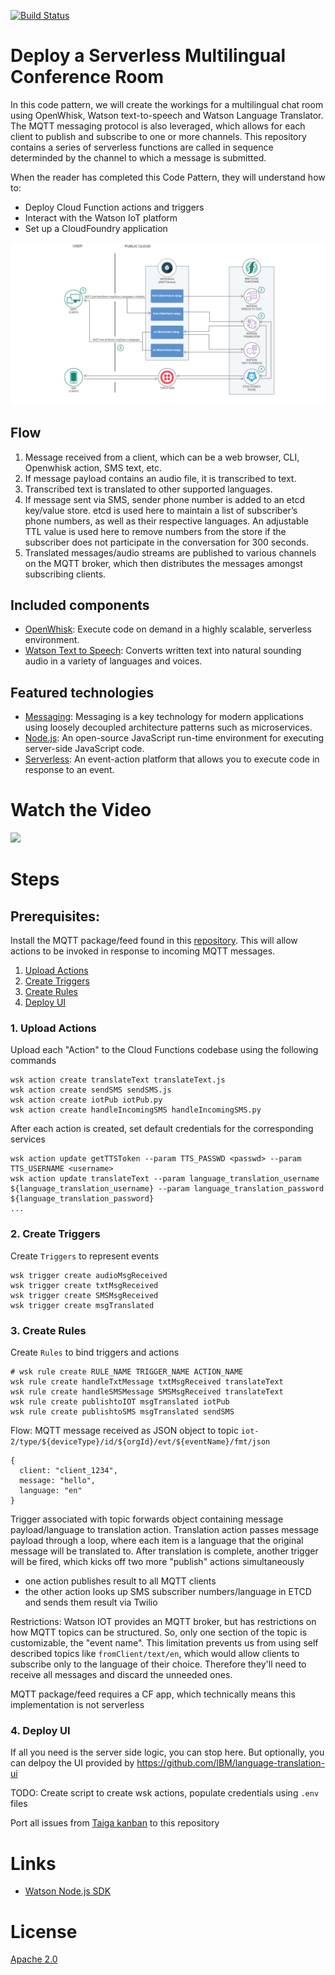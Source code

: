 [![Build Status](https://travis-ci.org/IBM/serverless-language-translation.svg?branch=master)](https://travis-ci.org/IBM/serverless-language-translation)

# Deploy a Serverless Multilingual Conference Room

In this code pattern, we will create the workings for a multilingual chat room using OpenWhisk, Watson text-to-speech and Watson Language Translator.  The MQTT messaging protocol is also leveraged, which allows for each client to publish and subscribe to one or more channels.  This repository contains a series of serverless functions are called in sequence determinded by the channel to which a message is submitted.  

When the reader has completed this Code Pattern, they will understand how to:

* Deploy Cloud Function actions and triggers
* Interact with the Watson IoT platform
* Set up a CloudFoundry application

![Architecture](/doc/source/images/architecture.png)

## Flow

1. Message received from a client, which can be a web browser, CLI, Openwhisk action, SMS text, etc.
2. If message payload contains an audio file, it is transcribed to text.
3. Transcribed text is translated to other supported languages.
4. If message sent via SMS, sender phone number is added to an etcd key/value store. etcd is used here to maintain a list of subscriber’s phone numbers, as well as their respective languages. An adjustable TTL value is used here to remove numbers from the store if the subscriber does not participate in the conversation for 300 seconds.
5. Translated messages/audio streams are published to various channels on the MQTT broker, which then distributes the messages amongst subscribing clients.

## Included components

* [OpenWhisk](https://console.ng.bluemix.net/openwhisk): Execute code on demand in a highly scalable, serverless environment.
* [Watson Text to Speech](https://www.ibm.com/watson/developercloud/text-to-speech.html): Converts written text into natural sounding audio in a variety of languages and voices.

## Featured technologies

* [Messaging](https://developer.ibm.com/messaging/message-hub/): Messaging is a key technology for modern applications using loosely decoupled architecture patterns such as microservices.
* [Node.js](https://nodejs.org/): An open-source JavaScript run-time environment for executing server-side JavaScript code.
* [Serverless](https://www.ibm.com/cloud-computing/bluemix/openwhisk): An event-action platform that allows you to execute code in response to an event.

# Watch the Video
[![](http://img.youtube.com/vi/eXY0uh_SeKs/0.jpg)](https://www.youtube.com/watch?v=eXY0uh_SeKs)

# Steps

## Prerequisites:
Install the MQTT package/feed found in this [repository](https://github.com/krook/openwhisk-package-mqtt-watson). This will allow actions to be invoked in response to incoming MQTT messages.

1. [Upload Actions](#1-upload-actions)
2. [Create Triggers](#2-create-triggers)
3. [Create Rules](#3-create-rules)
4. [Deploy UI](#4-deploy-ui)

### 1. Upload Actions
Upload each "Action" to the Cloud Functions codebase using the following commands
```
wsk action create translateText translateText.js
wsk action create sendSMS sendSMS.js
wsk action create iotPub iotPub.py
wsk action create handleIncomingSMS handleIncomingSMS.py
```

After each action is created, set default credentials for the corresponding services
```
wsk action update getTTSToken --param TTS_PASSWD <passwd> --param TTS_USERNAME <username>
wsk action update translateText --param language_translation_username ${language_translation_username} --param language_translation_password ${language_translation_password}
...
```

### 2. Create Triggers
Create `Triggers` to represent events
```
wsk trigger create audioMsgReceived
wsk trigger create txtMsgReceived
wsk trigger create SMSMsgReceived
wsk trigger create msgTranslated
```
### 3. Create Rules
Create `Rules` to bind triggers and actions
```
# wsk rule create RULE_NAME TRIGGER_NAME ACTION_NAME
wsk rule create handleTxtMessage txtMsgReceived translateText
wsk rule create handleSMSMessage SMSMsgReceived translateText
wsk rule create publishtoIOT msgTranslated iotPub
wsk rule create publishtoSMS msgTranslated sendSMS
```

Flow:
MQTT message received as JSON object to topic `iot-2/type/${deviceType}/id/${orgId}/evt/${eventName}/fmt/json`
```
{
  client: "client_1234",
  message: "hello",
  language: "en"
}
```

Trigger associated with topic forwards object containing message payload/language to translation action.
Translation action passes message payload through a loop, where each item is a language that the original message will be translated to. After translation is complete, another trigger will be fired, which kicks off two more "publish" actions simultaneously
  - one action publishes result to all MQTT clients
  - the other action looks up SMS subscriber numbers/language in ETCD and sends them result via Twilio


Restrictions:
Watson IOT provides an MQTT broker, but has restrictions on how MQTT topics can be structured. So, only one section of the topic is customizable, the "event name". This limitation prevents us from using self described topics like `fromClient/text/en`, which would allow clients to subscribe only to the language of their choice. Therefore they'll need to receive all messages and discard the unneeded ones.

MQTT package/feed requires a CF app, which technically means this implementation is not serverless

### 4. Deploy UI

If all you need is the server side logic, you can stop here.  But optionally, you can delpoy the UI provided by https://github.com/IBM/language-translation-ui

TODO:
Create script to create wsk actions, populate credentials using `.env` files

Port all issues from [Taiga kanban](https://tree.taiga.io/project/kalonb91-lang/) to this repository

# Links
* [Watson Node.js SDK](https://github.com/watson-developer-cloud/node-sdk)

# License
[Apache 2.0](LICENSE)
